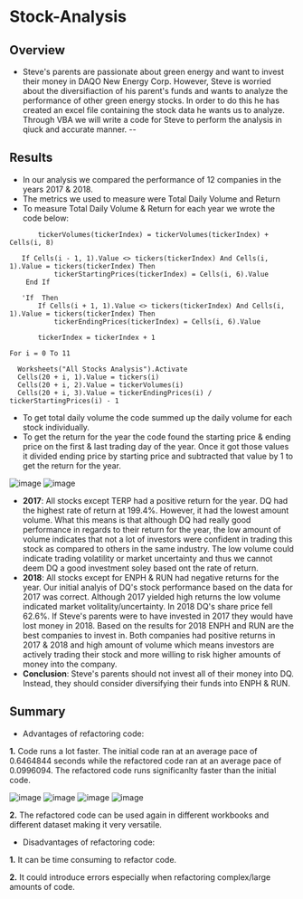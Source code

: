 # Stock-Analysis
## Overview
* Steve's parents are passionate about green energy and want to invest their money in DAQO New Energy Corp. However, Steve is worried about the diversifiaction of his parent's funds and wants to analyze the performance of other green energy stocks. In order to do this he has created an excel file containing the stock data he wants us to analyze. Through VBA we will write a code for Steve to perform the analysis in qiuck and accurate manner.
--
## Results
 * In our analysis we compared the performance of 12 companies in the years 2017 & 2018.
 * The metrics we used to measure were Total Daily Volume and Return
 * To measure Total Daily Volume & Return for each year we wrote the code below:
 ``` 
        tickerVolumes(tickerIndex) = tickerVolumes(tickerIndex) + Cells(i, 8)
    
    If Cells(i - 1, 1).Value <> tickers(tickerIndex) And Cells(i, 1).Value = tickers(tickerIndex) Then
            tickerStartingPrices(tickerIndex) = Cells(i, 6).Value
     End If
  
    'If  Then
        If Cells(i + 1, 1).Value <> tickers(tickerIndex) And Cells(i, 1).Value = tickers(tickerIndex) Then
            tickerEndingPrices(tickerIndex) = Cells(i, 6).Value
            
        tickerIndex = tickerIndex + 1
 ```
 ```
 For i = 0 To 11
    
   Worksheets("All Stocks Analysis").Activate
   Cells(20 + i, 1).Value = tickers(i)
   Cells(20 + i, 2).Value = tickerVolumes(i)
   Cells(20 + i, 3).Value = tickerEndingPrices(i) / tickerStartingPrices(i) - 1
 ```
 * To get total daily volume the code summed up the daily volume for each stock individually.
 * To get the return for the year the code found the starting price & ending price on the first & last trading day of the year. Once it got those values it divided ending price by starting price and subtracted that value by 1 to get the return for the year.
 
 
![image](https://user-images.githubusercontent.com/67936161/88487775-e24e6f80-cf3c-11ea-859d-e5cf093ee6d8.png)
![image](https://user-images.githubusercontent.com/67936161/88487787-0447f200-cf3d-11ea-804b-667fa25eda43.png)
* **2017**: All stocks except TERP had a positive return for the year. DQ had the highest rate of return at 199.4%. However, it had the lowest amount volume. What this means is that although DQ had really good performance in regards to their return for the year, the low amount of volume indicates that not a lot of investors were confident in trading this stock as compared to others in the same industry. The low volume could indicate trading volatility or market uncertainty and thus we cannot deem DQ a good investment soley based ont the rate of return.
* **2018**: All stocks except for ENPH & RUN had negative returns for the year. Our initial analyis of DQ's stock performance based on the data for 2017 was correct. Although 2017 yielded high returns the low volume indicated market volitality/uncertainty. In 2018 DQ's share price fell 62.6%. If Steve's parents were to have invested in 2017 they would have lost money in 2018. Based on the results for 2018 ENPH and RUN are the best companies to invest in. Both companies had positive returns in 2017 & 2018 and high amount of volume which means investors are actively trading their stock and more willing to risk higher amounts of money into the company.
* **Conclusion**: Steve's parents should not invest all of their money into DQ. Instead, they should consider diversifying their funds into ENPH & RUN.
## Summary
* Advantages of refactoring code:
 
 **1.** Code runs a lot faster. The initial code ran at an average pace of 0.6464844 seconds while the refactored code ran at an average pace of 0.0996094. The refactored code runs significanlty faster than the initial code.

![image](https://user-images.githubusercontent.com/67936161/88488825-ccdd4380-cf44-11ea-9c3a-f94429c43c9e.png)
![image](https://user-images.githubusercontent.com/67936161/88488829-d8306f00-cf44-11ea-989f-b29538de9fe8.png)
 ![image](https://user-images.githubusercontent.com/67936161/88488563-e54c5e80-cf42-11ea-81ad-90cc49b35f2b.png)
 ![image](https://user-images.githubusercontent.com/67936161/88488572-f6956b00-cf42-11ea-94db-e87219ecd65d.png)
 
  **2.** The refactored code can be used again in different workbooks and different dataset making it very versatile. 
 
 * Disadvantages of refactoring code:
  
  **1.** It can be time consuming to refactor code.
  
  **2.** It could introduce errors especially when refactoring complex/large amounts of code.
   
